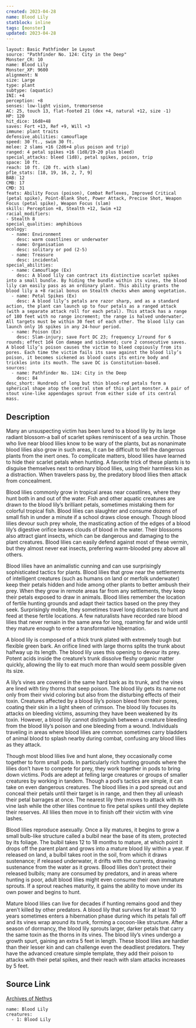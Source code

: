 ```yaml
---
created: 2023-04-28
name: Blood Lily
statblock: inline
tags: [monster]
updated: 2023-04-28
---
```

```statblock
layout: Basic Pathfinder 1e Layout
source: "Pathfinder No. 124: City in the Deep"
Monster_CR: 10
name: Blood Lily
Monster_XP: 9600
alignment: N
size: Large
type: plant
subtype: (aquatic)
INI: +4
perception: +8
senses: low-light vision, tremorsense
AC: 25, touch 13, flat-footed 21 (dex +4, natural +12, size -1)
HP: 120
hit_dice: 16d8+48
saves: Fort +13, Ref +9, Will +3
immune: plant traits
defensive_abilities: camouflage
speed: 30 ft., swim 30 ft.
melee: 2 slams +16 (2d6+4 plus poison and trip)
ranged: 4 petal spikes +16 (1d8/19-20 plus bleed)
special_attacks: bleed (1d8), petal spikes, poison, trip
space: 10 ft.
reach: 10 ft. (20 ft. with slam)
pf1e_stats: [18, 19, 16, 2, 7, 9]
BAB: 12
CMB: 17
CMD: 31
feats: Ability Focus (poison), Combat Reflexes, Improved Critical (petal spike), Point-Blank Shot, Power Attack, Precise Shot, Weapon Focus (petal spike), Weapon Focus (slam)
skills: Perception +8, Stealth +12, Swim +12
racial_modifiers:
- Stealth 8
special_qualities: amphibious
ecology:
  - name: Environment
    desc: warm coastlines or underwater
  - name: Organisation
    desc: solitary or pod (2-5)
  - name: Treasure
    desc: incidental
special_abilities:
  - name: Camouflage (Ex)
    desc: A blood lily can contract its distinctive scarlet spikes into a small bundle. By hiding the bundle within its vines, the blood lily can easily pass as an ordinary plant. This ability grants the blood lily a +8 racial bonus on Stealth checks when among vegetation.
  - name: Petal Spikes (Ex)
    desc: A blood lily’s petals are razor sharp, and as a standard action, the plant can launch up to four petals as a ranged attack (with a separate attack roll for each petal). This attack has a range of 180 feet with no range increment; the range is halved underwater. All targets must be within 30 feet of each other. The blood lily can launch only 16 spikes in any 24-hour period.
  - name: Poison (Ex)
    desc: Slam-injury; save Fort DC 23; frequency 1/round for 6 rounds; effect 1d4 Con damage and sickened; cure 2 consecutive saves. A blood lily’s poison causes the victim to bleed copiously from its pores. Each time the victim fails its save against the blood lily’s poison, it becomes sickened as blood coats its entire body and trickles into its mouth. The save DC is Constitution-based.
sources:
  - name: Pathfinder No. 124: City in the Deep
    desc: 84
desc_short: Hundreds of long but thin blood-red petals form a spherical shape atop the central stem of this plant monster. A pair of stout vine-like appendages sprout from either side of its central mass.
```
## Description
Many an unsuspecting victim has been lured to a blood lily by its large radiant blossom-a ball of scarlet spikes reminiscent of a sea urchin. Those who live near blood lilies know to be wary of the plants, but as nonanimate blood lilies also grow in such areas, it can be difficult to tell the dangerous plants from the inert ones. To complicate matters, blood lilies have learned to hide their scarlet petals when hunting. A favorite trick of these plants is to disguise themselves next to ordinary blood lilies, using their harmless kin as a distraction. When travelers pass by, the predatory blood lilies then attack from concealment.

 Blood lilies commonly grow in tropical areas near coastlines, where they hunt both in and out of the water. Fish and other aquatic creatures are drawn to the blood lily’s brilliant petals, sometimes mistaking them for colorful tropical fish. Blood lilies can slaughter and consume dozens of small fish in under a minute if a school draws close enough. Though blood lilies devour such prey whole, the masticating action of the edges of a blood lily’s digestive orifice leaves clouds of blood in the water. Their blossoms also attract giant insects, which can be dangerous and damaging to the plant creatures. Blood lilies can easily defend against most of these vermin, but they almost never eat insects, preferring warm-blooded prey above all others.

 Blood lilies have an animalistic cunning and can use surprisingly sophisticated tactics for plants. Blood lilies that grow near the settlements of intelligent creatures (such as humans on land or merfolk underwater) keep their petals hidden and hide among other plants to better ambush their prey. When they grow in remote areas far from any settlements, they keep their petals exposed to draw in animals. Blood lilies remember the location of fertile hunting grounds and adapt their tactics based on the prey they seek. Surprisingly mobile, they sometimes travel long distances to hunt and feed at these fertile locations. A few naturalists have recorded rare blood lilies that never remain in the same area for long, roaming far and wide until they mature enough to enter a transformative hibernation.

 A blood lily is composed of a thick trunk plated with extremely tough but flexible green bark. An orifice lined with large thorns splits the trunk about halfway up its length. The blood lily uses this opening to devour its prey. Potent acids inside the creature’s trunk dissolve fleshy organic matter quickly, allowing the lily to eat much more than would seem possible given its size.

 A lily’s vines are covered in the same hard bark as its trunk, and the vines are lined with tiny thorns that seep poison. The blood lily gets its name not only from their vivid coloring but also from the disturbing effects of their toxin. Creatures affected by a blood lily’s poison bleed from their pores, coating their skin in a light sheen of crimson. The blood lily focuses its attacks on bleeding victims, assuming they have been weakened by its toxin. However, a blood lily cannot distinguish between a creature bleeding from the blood lily’s poison and one bleeding from a wound. Individuals traveling in areas where blood lilies are common sometimes carry bladders of animal blood to splash nearby during combat, confusing any blood lilies as they attack.

 Though most blood lilies live and hunt alone, they occasionally come together to form small pods. In particularly rich hunting grounds where the lilies don’t have to compete for prey, they work together in pods to bring down victims. Pods are adept at felling large creatures or groups of smaller creatures by working in tandem. Though a pod’s tactics are simple, it can take on even dangerous creatures. The blood lilies in a pod spread out and conceal their petals until their target is in range, and then they all unleash their petal barrages at once. The nearest lily then moves to attack with its vine lash while the other lilies continue to fire petal spikes until they deplete their reserves. All lilies then move in to finish off their victim with vine lashes.

 Blood lilies reproduce asexually. Once a lily matures, it begins to grow a small bulb-like structure called a bulbil near the base of its stem, protected by its foliage. The bulbil takes 12 to 18 months to mature, at which point it drops off the parent plant and grows into a mature blood lily within a year. If released on land, a bulbil takes root in the soil, from which it draws sustenance; if released underwater, it drifts with the currents, drawing sustenance from the water as it grows. Blood lilies don’t protect their released bulbils; many are consumed by predators, and in areas where hunting is poor, adult blood lilies might even consume their own immature sprouts. If a sprout reaches maturity, it gains the ability to move under its own power and begins to hunt.

 Mature blood lilies can live for decades if hunting remains good and they aren’t killed by other predators. A blood lily that survives for at least 10 years sometimes enters a hibernation phase during which its petals fall off and its vines wrap around its trunk, forming a cocoon-like structure. After a season of dormancy, the blood lily sprouts larger, darker petals that carry the same toxin as the thorns in its vines. The blood lily’s vines undergo a growth spurt, gaining an extra 5 feet in length. These blood lilies are hardier than their lesser kin and can challenge even the deadliest predators. They have the advanced creature simple template, they add their poison to attacks with their petal spikes, and their reach with slam attacks increases by 5 feet.
## Source Link
[Archives of Nethys](https://aonprd.com/MonsterDisplay.aspx?ItemName=Blood%20Lily)
```encounter-table
name: Blood Lily
creatures:
  - 1: Blood Lily
```
